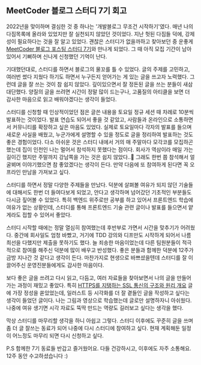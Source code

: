 ## MeetCoder 블로그 스터디 7기 회고

2022년을 맞이하며 결심한 것 중 하나는 '개발블로그 무조건 시작하기'였다. 매년 나의 다짐목록에 올라와 있었지만 잘 실천되지 않았던 것이었다. 지난 헛된 다짐들 덕에, 강제성이 필요하다는 것을 잘 알고 있었다. 괜찮은 스터디가 없을까하고 찾아보던 중 운좋게 [MeetCoder 블로그 포스팅 스터디 7기](https://github.com/Meet-Coder-Study/posting-review)와 만나게 되었다. 그 때 아직 모집 기간이 남아 있어서 기뻐하며 신나게 신청했던 기억이 난다.

기대했던대로, 스터디를 하면서 블로그의 물꼬를 틀 수 있었다. 글의 주제를 고민하고, 여러번 썼다 지웠다 하기도 하면서 누구든지 얻어가는 게 있는 글을 쓰고자 노력했다. 그런데 글을 잘 쓰는 것이 참 쉽지 않았다. 깊이있으면서 잘 정돈된 글을 쓰는 분들이 새삼 대단했다. 양질의 글을 쓰려면 시간이 정말 많이 드는구나, 고품질의 아티클을 보면 더 감사한 마음으로 읽고 배워야겠다는 생각이 들었다.

스터디를 신청할 때 인상적이었던 점은 글쓴 내용을 토요일 정규 세션 때 차례로 10분씩 발표하는 것이었다. 발표 연습도 되어서 좋을 것 같았고, 사람들과 온라인으로 소통하면서 커뮤니티를 확장하고 싶은 마음도 있었다. 실제로 토요일마다 각자의 발표를 들으며 새로운 사실을 배웠고, 누군가에게 설명할 수 있을 정도로 글을 정리하여 발표하는 것도 좋은 경험이었다. 다소 아쉬운 것은 스터디 내에서 거의 매 주말마다 모각코를 모집하곤 했는데 집이 인천인 나는 멀어서 참석하지 못했다는 점이다. 회사가 역삼이라 매일 가는 길이긴 했지만 주말까지 강남쪽을 가는 것은 쉽지 않았다..🥲 그래도 한번 쯤 참석해서 얼굴뵈며 이야기했으면 참 좋았겠다는 생각이 든다. 만약 다음에 또 참여하게 된다면 꼭 오프라인 만남을 가져보고 싶다.

스터디를 하면서 정말 다양한 주제들을 만났다. 덕분에 살펴볼 여유가 되지 않던 기술들에 대해서도 한번 더 들여다보게 되었고, 안다고 생각하며 넘어갔던 기초적인 부분들도 다시금 짚어볼 수 있었다. 특히 백엔드 위주로만 공부를 하고 있어서 프론트엔드 학습에 여유가 없는 상황인데, 스터디를 통해 프론트엔드 기술 관련 글이나 발표를 들으면서 얕게라도 접할 수 있어서 좋았다.

스터디 시작할 때에는 정말 열심히 참여했는데 후반부로 가면서 시간을 맞추기가 어려웠다. 중간에 회사일도 엄청 바빴고, 거기에 TDD 강의와 디프만도 시작하게 되어서 나름 최선을 다했지만 제출을 못하기도 했다. 늘 죄송한 마음이었는데 다른 팀원분들이 적극적으로 참여를 해주신 덕분에 많이 배우고 반성했다. 좋은 분들과 함께한 덕분에 12주가 금방 지나간 것 같다고 생각이 든다. 마찬가지로 현생으로 바쁘셨을텐데 스터디를 잘 이끌어주신 운영진분들에게도 감사한 마음이다.

보다 좋은 글을 쓰려고 다시 읽고, 다듬고, 여러 자료들을 찾아보면서 나의 글을 만들어 가는 과정이 재밌고 좋았다. 특히 [
HTTPS를 지탱하는 SSL 통신의 구조와 원리 개요](https://dev-seul.tistory.com/entry/HTTPS%EB%A5%BC-%EC%A7%80%ED%83%B1%ED%95%98%EB%8A%94-SSL-%ED%86%B5%EC%8B%A0%EC%9D%98-%EA%B5%AC%EC%A1%B0%EC%99%80-%EC%9B%90%EB%A6%AC-%EA%B0%9C%EC%9A%94) 글에 가장 정성을 쏟았었는데, 일러스트 등 시각화를 더 잘 곁들인 글을 작성하고 싶다는 생각이 들었던 글이다. 나는 그림과 영상으로 학습했는데 글로만 설명하자니 아쉬웠다. 나중에 여유 생기면 시각 자료도 뚝딱 만드는 역량도 길러보고 싶다는 생각을 했다.

막상 스터디를 마무리할 생각을 하니 아쉽고 그렇다. 스터디 이후에도 꾸준히 글을 쓰며 좀 더 글 잘쓰는 동료가 되어 나중에 다시 스터디에 참여하고 싶다. 현재 계획해둔 일정이 어느정도 마무리 되면 다시 신청하고 싶다.

P.S 함께한 7기 동료들 반갑고 즐거웠어요. 다들 건강하시고, 이후에도 자주 소통해요. 12주 동안 수고하셨습니다 :)

